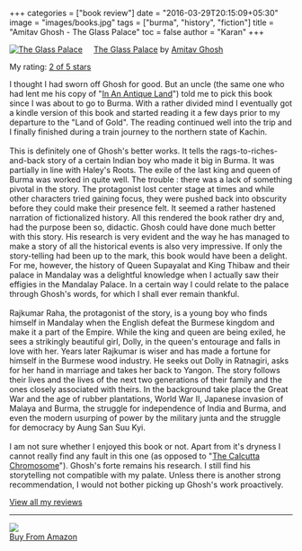 +++
categories = ["book review"]
date = "2016-03-29T20:15:09+05:30"
image = "images/books.jpg"
tags = ["burma", "history", "fiction"]
title = "Amitav Ghosh - The Glass Palace"
toc = false
author = "Karan"
+++

<a href="https://www.goodreads.com/book/show/77103.The_Glass_Palace" style="float: left; padding-right: 20px"><img border="0" alt="The Glass Palace" src="https://d.gr-assets.com/books/1388345246m/77103.jpg" /></a><a href="https://www.goodreads.com/book/show/77103.The_Glass_Palace">The Glass Palace</a> by <a href="https://www.goodreads.com/author/show/3369.Amitav_Ghosh">Amitav Ghosh</a>

My rating: <a href="https://www.goodreads.com/review/show/1594044070">2 of 5 stars</a>

I thought I had sworn off Ghosh for good. But an uncle (the same one who had lent me his copy of "<a href="https://www.goodreads.com/book/show/215678.In_an_Antique_Land">In An Antique Land</a>") told me to pick this book since I was about to go to Burma. With a rather divided mind I eventually got a kindle version of this book and started reading it a few days prior to my departure to the "Land of Gold". The reading continued well into the trip and I finally finished during a train journey to the northern state of Kachin.<br><br>This is definitely one of Ghosh's better works. It tells the rags-to-riches-and-back story of a certain Indian boy who made it big in Burma. It was partially in line with Haley's Roots. The exile of the last king and queen of Burma was worked in quite well. The trouble : there was a lack of something pivotal in the story. The protagonist lost center stage at times and while other characters tried gaining focus, they were pushed back into obscurity before they could make their presence felt. It seemed a rather hastened narration of fictionalized history. All this rendered the book rather dry and, had the purpose been so, didactic. Ghosh could have done much better with this story. His research is very evident and the way he has managed to make a story of all the historical events is also very impressive. If only the story-telling had been up to the mark, this book would have been a delight. For me, however, the history of Queen Supayalat and King Thibaw and their palace in Mandalay was a delightful knowledge when I actually saw their effigies in the Mandalay Palace. In a certain way I could relate to the palace through Ghosh's words, for which I shall ever remain thankful.<br><br>Rajkumar Raha, the protagonist of the story, is a young boy who finds himself in Mandalay when the English defeat the Burmese kingdom and make it a part of the Empire. While the king and queen are being exiled, he sees a strikingly beautiful girl, Dolly, in the queen's entourage and falls in love with her. Years later Rajkumar is wiser and has made a fortune for himself in the Burmese wood industry. He seeks out Dolly in Ratnagiri, asks for her hand in marriage and takes her back to Yangon. The story follows their lives and the lives of the next two generations of their family and the ones closely associated with theirs. In the background take place the Great War and the age of rubber plantations, World War II, Japanese invasion of Malaya and Burma, the struggle for independence of India and Burma, and even the modern usurping of power by the military junta and the struggle for democracy by Aung San Suu Kyi.<br><br>I am not sure whether I enjoyed this book or not. Apart from it's dryness I cannot really find any fault in this one (as opposed to "<a href="http://bookedvorm.blogspot.in/2010/10/calcutta-chromosome-amitav-ghosh.html" rel="nofollow">The Calcutta Chromosome</a>"). Ghosh's forte remains his research. I still find his storytelling not compatible with my palate. Unless there is another strong recommendation, I would not bother picking up Ghosh's work proactively.

<a href="https://www.goodreads.com/review/list/20996466-karan-gupta">View all my reviews</a>

<hr />

<p class="unscaledimg">
	<a href="http://www.amazon.in/gp/product/B01007UJ3A/ref=as_li_tl?ie=UTF8&amp;camp=3626&amp;creative=24790&amp;creativeASIN=B01007UJ3A&amp;linkCode=as2&amp;tag=readings0c-21" rel="nofollow"><img border="0" src="http://ws-in.amazon-adsystem.com/widgets/q?_encoding=UTF8&amp;ASIN=B01007UJ3A&amp;Format=_SL110_&amp;ID=AsinImage&amp;MarketPlace=IN&amp;ServiceVersion=20070822&amp;WS=1&amp;tag=readings0c-21" /><br>Buy From Amazon</a><img alt="" border="0" src="http://ir-in.amazon-adsystem.com/e/ir?t=readings0c-21&amp;l=as2&amp;o=31&amp;a=B01007UJ3A" height="1" style="border: none !important; margin: 0px !important;" width="1" />
</p>
